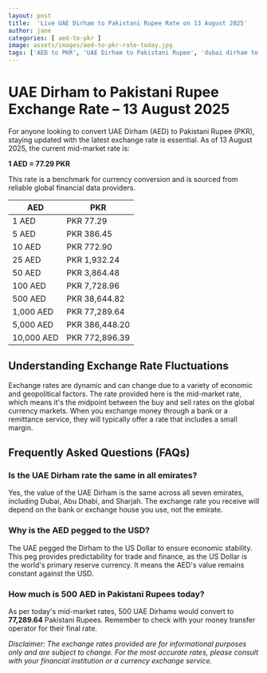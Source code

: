 ```yaml
---
layout: post
title:  'Live UAE Dirham to Pakistani Rupee Rate on 13 August 2025'
author: jane
categories: [ aed-to-pkr ]
image: assets/images/aed-to-pkr-rate-today.jpg
tags: ['AED to PKR', 'UAE Dirham to Pakistani Rupee', 'dubai dirham to pkr', 'dirham rate in pakistan today', 'uae exchange rate pakistan']
---
```


# UAE Dirham to Pakistani Rupee Exchange Rate – 13 August 2025

For anyone looking to convert UAE Dirham (AED) to Pakistani Rupee (PKR), staying updated with the latest exchange rate is essential. As of 13 August 2025, the current mid-market rate is:

**1 AED = 77.29 PKR**

This rate is a benchmark for currency conversion and is sourced from reliable global financial data providers.

| AED | PKR |
| --- | --- |
| 1 AED | PKR 77.29 |
| 5 AED | PKR 386.45 |
| 10 AED | PKR 772.90 |
| 25 AED | PKR 1,932.24 |
| 50 AED | PKR 3,864.48 |
| 100 AED | PKR 7,728.96 |
| 500 AED | PKR 38,644.82 |
| 1,000 AED | PKR 77,289.64 |
| 5,000 AED | PKR 386,448.20 |
| 10,000 AED | PKR 772,896.39 |


## Understanding Exchange Rate Fluctuations

Exchange rates are dynamic and can change due to a variety of economic and geopolitical factors. The rate provided here is the mid-market rate, which means it's the midpoint between the buy and sell rates on the global currency markets. When you exchange money through a bank or a remittance service, they will typically offer a rate that includes a small margin.

## Frequently Asked Questions (FAQs)

### Is the UAE Dirham rate the same in all emirates?

Yes, the value of the UAE Dirham is the same across all seven emirates, including Dubai, Abu Dhabi, and Sharjah. The exchange rate you receive will depend on the bank or exchange house you use, not the emirate.

### Why is the AED pegged to the USD?

The UAE pegged the Dirham to the US Dollar to ensure economic stability. This peg provides predictability for trade and finance, as the US Dollar is the world's primary reserve currency. It means the AED's value remains constant against the USD.

### How much is 500 AED in Pakistani Rupees today?

As per today's mid-market rates, 500 UAE Dirhams would convert to **77,289.64** Pakistani Rupees. Remember to check with your money transfer operator for their final rate.



*Disclaimer: The exchange rates provided are for informational purposes only and are subject to change. For the most accurate rates, please consult with your financial institution or a currency exchange service.*

